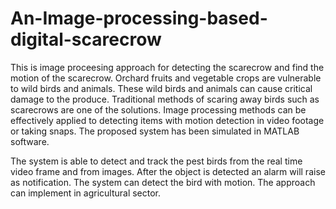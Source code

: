 # An-Image-processing-based-digital-scarecrow
This is image proceesing approach for detecting the scarecrow and find the motion of the scarecrow.
Orchard fruits and vegetable crops are vulnerable to wild birds and animals. 
These wild birds and animals can cause critical damage to the produce. 
Traditional methods of scaring away birds such as scarecrows are one of the solutions. 
Image processing methods can be effectively applied to detecting items with motion detection in video footage or taking snaps.
The proposed system has been simulated in MATLAB software.


The system is able to detect and track the pest birds from the real time video frame and from images.
After the object is detected an alarm will raise as notification.
The system can detect the bird with motion. 
The approach can implement in agricultural sector.


